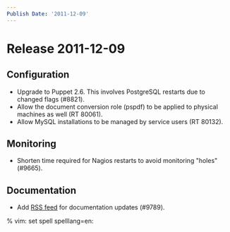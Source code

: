 ```yaml
---
Publish Date: '2011-12-09'
---
```


# Release 2011-12-09

## Configuration

- Upgrade to Puppet 2.6. This involves PostgreSQL restarts due to changed flags
  (#8821).
- Allow the document conversion role (pspdf) to be applied to physical machines
  as well (RT 80061).
- Allow MySQL installations to be managed by service users (RT 80132).

## Monitoring

- Shorten time required for Nagios restarts to avoid monitoring "holes" (#9665).

## Documentation

- Add [RSS feed] for documentation updates (#9789).

% vim: set spell spelllang=en:

[rss feed]: ../../../../rss.xml
